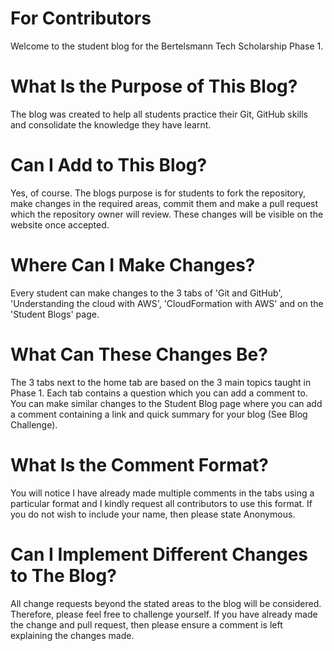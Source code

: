 # For Contributors
Welcome to the student blog for the Bertelsmann Tech Scholarship Phase 1.

# What Is the Purpose of This Blog?
The blog was created to help all students practice their Git, GitHub skills and consolidate the knowledge they have learnt.

# Can I Add to This Blog?
Yes, of course. The blogs purpose is for students to fork the repository, make changes in the required areas, commit them and make a pull request which the repository owner will review. These changes will be visible on the website once accepted.

# Where Can I Make Changes?
Every student can make changes to the 3 tabs of 'Git and GitHub', 'Understanding the cloud with AWS', 'CloudFormation with AWS' and on the 'Student Blogs' page.

# What Can These Changes Be?
The 3 tabs next to the home tab are based on the 3 main topics taught in Phase 1. Each tab contains a question which you can add a comment to. You can make similar changes to the Student Blog page where you can add a comment containing a link and quick summary for your blog (See Blog Challenge).

# What Is the Comment Format?
You will notice I have already made multiple comments in the tabs using a particular format and I kindly request all contributors to use this format. If you do not wish to include your name, then please state Anonymous.

# Can I Implement Different Changes to The Blog?
All change requests beyond the stated areas to the blog will be considered. Therefore, please feel free to challenge yourself. If you have already made the change and pull request, then please ensure a comment is left explaining the changes made.

